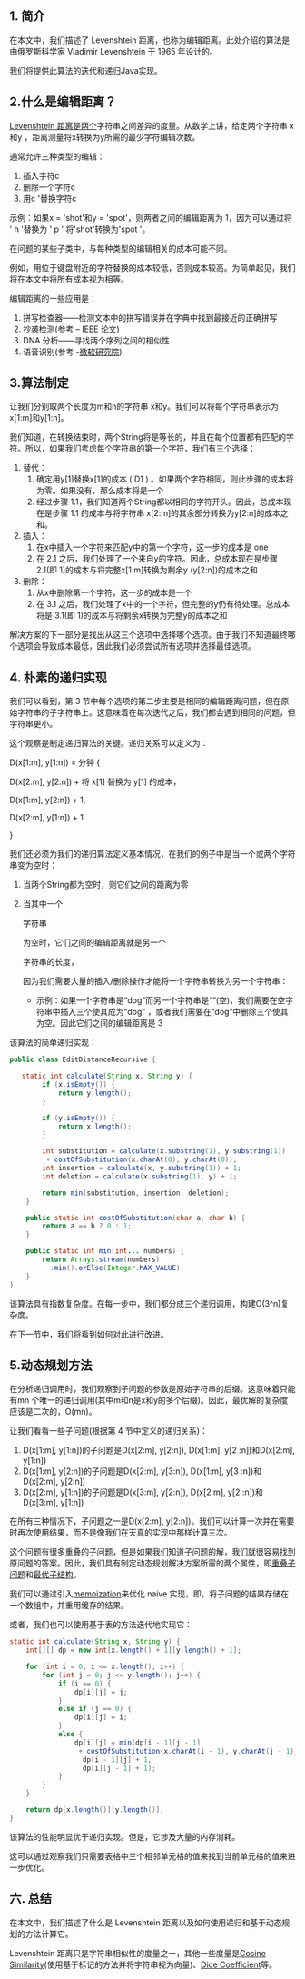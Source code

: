 ## 1. 简介

在本文中，我们描述了 Levenshtein 距离，也称为编辑距离。此处介绍的算法是由俄罗斯科学家 Vladimir Levenshtein 于 1965 年设计的。

我们将提供此算法的迭代和递归Java实现。

## 2.什么是编辑距离？

[Levenshtein 距离是两个](https://www.baeldung.com/cs/levenshtein-distance-computation)字符串之间差异的度量。从数学上讲，给定两个字符串 x和y ，距离测量将x转换为y所需的最少字符编辑次数。

通常允许三种类型的编辑：

1.  插入字符c
2.  删除一个字符c
3.  用c '替换字符c

示例：如果x = 'shot'和y = 'spot'，则两者之间的编辑距离为 1，因为可以通过将 ' h '替换为 ' p ' 将'shot'转换为'spot '。

在问题的某些子类中，与每种类型的编辑相关的成本可能不同。

例如，用位于键盘附近的字符替换的成本较低，否则成本较高。为简单起见，我们将在本文中将所有成本视为相等。

编辑距离的一些应用是：

1.  拼写检查器——检测文本中的拼写错误并在字典中找到最接近的正确拼写
2.  抄袭检测(参考 – [IEEE 论文](http://ieeexplore.ieee.org/document/4603758/))
3.  DNA 分析——寻找两个序列之间的相似性
4.  语音识别(参考 -[微软研究院](https://www.microsoft.com/en-us/research/publication/context-dependent-phonetic-string-edit-distance-for-automatic-speech-recognition/))

## 3.算法制定

让我们分别取两个长度为m和n的字符串 x和y。我们可以将每个字符串表示为x[1:m]和y[1:n]。

我们知道，在转换结束时，两个String将是等长的，并且在每个位置都有匹配的字符。所以，如果我们考虑每个字符串的第一个字符，我们有三个选择：

1.  替代：
    1.  确定用y[1]替换x[1]的成本 ( D1 ) 。如果两个字符相同，则此步骤的成本将为零。如果没有，那么成本将是一个
    2.  经过步骤 1.1，我们知道两个String都以相同的字符开头。因此，总成本现在是步骤 1.1 的成本与将字符串 x[2:m]的其余部分转换为y[2:n]的成本之和。
2.  插入：
    1.  在x中插入一个字符来匹配y中的第一个字符，这一步的成本是 one
    2.  在 2.1 之后，我们处理了一个来自y的字符。因此，总成本现在是步骤 2.1(即 1)的成本与将完整x[1:m]转换为剩余y (y[2:n])的成本之和
3.  删除：
    1.  从x中删除第一个字符，这一步的成本是一个
    2.  在 3.1 之后，我们处理了x中的一个字符，但完整的y仍有待处理。总成本将是 3.1(即 1)的成本与将剩余x转换为完整y的成本之和

解决方案的下一部分是找出从这三个选项中选择哪个选项。由于我们不知道最终哪个选项会导致成本最低，因此我们必须尝试所有选项并选择最佳选项。

## 4. 朴素的递归实现

我们可以看到，第 3 节中每个选项的第二步主要是相同的编辑距离问题，但在原始字符串的子字符串上。这意味着在每次迭代之后，我们都会遇到相同的问题，但字符串更小。

这个观察是制定递归算法的关键。递归关系可以定义为：

D(x[1:m], y[1:n]) = 分钟 {

D(x[2:m], y[2:n]) + 将 x[1] 替换为 y[1] 的成本，

D(x[1:m], y[2:n]) + 1,

D(x[2:m], y[1:n]) + 1

}

我们还必须为我们的递归算法定义基本情况，在我们的例子中是当一个或两个字符串变为空时：

1.  当两个String都为空时，则它们之间的距离为零

2.  当其中一个

    字符串

    为空时，它们之间的编辑距离就是另一个

    字符串的长度，

    因为我们需要大量的插入/删除操作才能将一个字符串转换为另一个字符串：

    -   示例：如果一个字符串是“dog”而另一个字符串是“”(空)，我们需要在空字符串中插入三个使其成为“dog” ，或者我们需要在“dog”中删除三个使其为空。因此它们之间的编辑距离是 3

该算法的简单递归实现：

```java
public class EditDistanceRecursive {

   static int calculate(String x, String y) {
        if (x.isEmpty()) {
            return y.length();
        }

        if (y.isEmpty()) {
            return x.length();
        } 

        int substitution = calculate(x.substring(1), y.substring(1)) 
         + costOfSubstitution(x.charAt(0), y.charAt(0));
        int insertion = calculate(x, y.substring(1)) + 1;
        int deletion = calculate(x.substring(1), y) + 1;

        return min(substitution, insertion, deletion);
    }

    public static int costOfSubstitution(char a, char b) {
        return a == b ? 0 : 1;
    }

    public static int min(int... numbers) {
        return Arrays.stream(numbers)
          .min().orElse(Integer.MAX_VALUE);
    }
}
```

该算法具有指数复杂度。在每一步中，我们都分成三个递归调用，构建O(3^n)复杂度。

在下一节中，我们将看到如何对此进行改进。

## 5.动态规划方法

在分析递归调用时，我们观察到子问题的参数是原始字符串的后缀。这意味着只能有mn 个唯一的递归调用(其中m和n是x和y的多个后缀)。因此，最优解的复杂度应该是二次的，O(mn)。

让我们看看一些子问题(根据第 4 节中定义的递归关系)：

1.  D(x[1:m], y[1:n])的子问题是D(x[2:m], y[2:n]), D(x[1:m], y[2 :n])和D(x[2:m], y[1:n])
2.  D(x[1:m], y[2:n])的子问题是D(x[2:m], y[3:n]), D(x[1:m], y[3 :n])和D(x[2:m], y[2:n])
3.  D(x[2:m], y[1:n])的子问题是D(x[3:m], y[2:n]), D(x[2:m], y[2 :n])和D(x[3:m], y[1:n])

在所有三种情况下，子问题之一是D(x[2:m], y[2:n])。我们可以计算一次并在需要时再次使用结果，而不是像我们在天真的实现中那样计算三次。

这个问题有很多重叠的子问题，但是如果我们知道子问题的解，我们就很容易找到原问题的答案。因此，我们具有制定动态规划解决方案所需的两个属性，即[重叠子问题](https://en.wikipedia.org/wiki/Overlapping_subproblems)和[最优子结构](https://en.wikipedia.org/wiki/Optimal_substructure)。

我们可以通过引入[memoization](https://en.wikipedia.org/wiki/Memoization)来优化 naive 实现，即，将子问题的结果存储在一个数组中，并重用缓存的结果。

或者，我们也可以使用基于表的方法迭代地实现它：

```java
static int calculate(String x, String y) {
    int[][] dp = new int[x.length() + 1][y.length() + 1];

    for (int i = 0; i <= x.length(); i++) {
        for (int j = 0; j <= y.length(); j++) {
            if (i == 0) {
                dp[i][j] = j;
            }
            else if (j == 0) {
                dp[i][j] = i;
            }
            else {
                dp[i][j] = min(dp[i - 1][j - 1] 
                 + costOfSubstitution(x.charAt(i - 1), y.charAt(j - 1)), 
                  dp[i - 1][j] + 1, 
                  dp[i][j - 1] + 1);
            }
        }
    }

    return dp[x.length()][y.length()];
}

```

该算法的性能明显优于递归实现。但是，它涉及大量的内存消耗。

这可以通过观察我们只需要表格中三个相邻单元格的值来找到当前单元格的值来进一步优化。

## 六. 总结

在本文中，我们描述了什么是 Levenshtein 距离以及如何使用递归和基于动态规划的方法计算它。

Levenshtein 距离只是字符串相似性的度量之一，其他一些度量是[Cosine Similarity](https://en.wikipedia.org/wiki/Cosine_similarity)(使用基于标记的方法并将字符串视为向量)、[Dice Coefficient](https://en.wikipedia.org/wiki/Sørensen–Dice_coefficient)等。